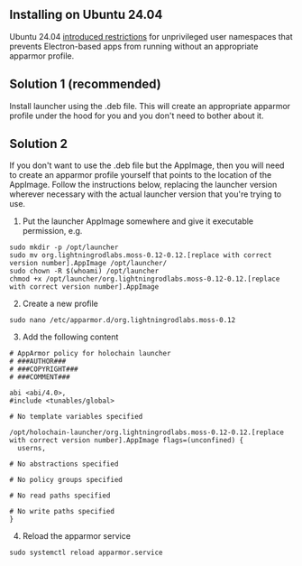 ## Installing on Ubuntu 24.04

Ubuntu 24.04 [introduced restrictions](https://discourse.ubuntu.com/t/ubuntu-24-04-lts-noble-numbat-release-notes/39890) for unprivileged user namespaces that prevents Electron-based apps from running without an appropriate apparmor profile.

## Solution 1 (recommended)

Install launcher using the .deb file. This will create an appropriate apparmor profile under the hood for you and you don't need to bother about it.

## Solution 2

If you don't want to use the .deb file but the AppImage, then you will need to create an apparmor profile yourself that points to the location of the AppImage. Follow the instructions below, replacing the launcher version wherever necessary with the actual launcher version that you're trying to use.

1. Put the launcher AppImage somewhere and give it executable permission, e.g.
```shell
sudo mkdir -p /opt/launcher
sudo mv org.lightningrodlabs.moss-0.12-0.12.[replace with correct version number].AppImage /opt/launcher/
sudo chown -R $(whoami) /opt/launcher
chmod +x /opt/launcher/org.lightningrodlabs.moss-0.12-0.12.[replace with correct version number].AppImage
```

2. Create a new profile
```shell
sudo nano /etc/apparmor.d/org.lightningrodlabs.moss-0.12
```

3. Add the following content
```
# AppArmor policy for holochain launcher
# ###AUTHOR###
# ###COPYRIGHT###
# ###COMMENT###

abi <abi/4.0>,
#include <tunables/global>

# No template variables specified

/opt/holochain-launcher/org.lightningrodlabs.moss-0.12-0.12.[replace with correct version number].AppImage flags=(unconfined) {
  userns,

# No abstractions specified

# No policy groups specified

# No read paths specified

# No write paths specified
}
```

4. Reload the apparmor service
```shell
sudo systemctl reload apparmor.service
```